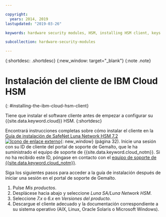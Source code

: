 ```yaml
---

copyright:
  years: 2014, 2019
lastupdated: "2019-03-26"

keywords: hardware security modules, HSM, installing HSM client, keys

subcollection: hardware-security-modules

---
```


{:shortdesc: .shortdesc}
{:new_window: target="_blank"}
{:note .note}

# Instalación del cliente de IBM Cloud HSM
{: #installing-the-ibm-cloud-hsm-client}

Tiene que instalar el software cliente antes de empezar a configurar su {{site.data.keyword.cloud}} HSM.
{:shortdesc}

Encontrará instrucciones completas sobre cómo instalar el cliente en la [Guía de instalación de SafeNet Luna Network HSM 7.2 ![Icono de enlace externo](../../icons/launch-glyph.svg "Icono de enlace externo")](https://supportportal.gemalto.com/csm?id=kb_article_view&sys_kb_id=19a81c8bdb9a1fc8d298728dae96197d&sysparm_article=KB0017573){: new_window} (página 32). Inicie una sesión con su ID de cliente del portal de soporte de Gemalto, que le ha suministrado el equipo de soporte de {{site.data.keyword.cloud_notm}}. Si no ha recibido este ID, póngase en contacto con el [equipo de soporte de {{site.data.keyword.cloud_notm}}](/docs/get-support?topic=get-support-getting-customer-support#getting-customer-support).

Siga los siguientes pasos para acceder a la guía de instalación después de iniciar una sesión en el portal de soporte de Gemalto.

1. Pulse *Mis productos*.
2. Desplácese hacia abajo y seleccione *Luna SA/Luna Network HSM*.
3. Seleccione *7.x* o *6.x* en *Versiones del producto*.
4. Descargue el cliente adecuado y la documentación correspondiente a su sistema operativo (AIX, Linux, Oracle Solaris o Microsoft Windows).
